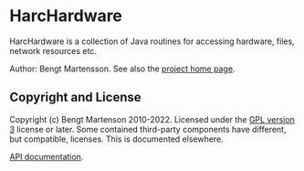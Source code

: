 # HarcHardware

HarcHardware is a collection of Java routines for accessing hardware,
files, network resources etc.

Author: Bengt Martensson.
See also the [project home page](http://www.harctoolbox.org/HarcHardware.html).

## Copyright and License

Copyright (c) Bengt Martenson 2010-2022.
Licensed under the [GPL version 3](http://www.gnu.org/licenses/gpl.html) license or later.
Some contained third-party components have different, but compatible, licenses. This is documented elsewhere.

[API documentation](https://bengtmartensson.github.io/HarcHardware/).
